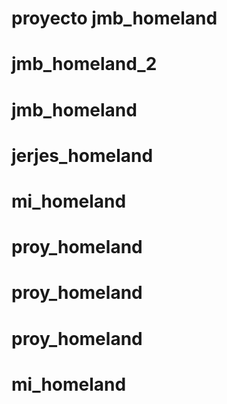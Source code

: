 # proyecto jmb_homeland
# jmb_homeland_2
# jmb_homeland
# jerjes_homeland
# mi_homeland
# proy_homeland
# proy_homeland
# proy_homeland
# mi_homeland
